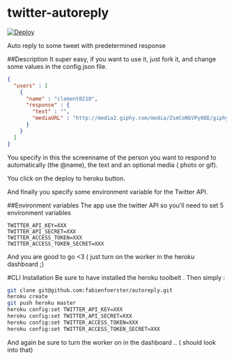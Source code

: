 # twitter-autoreply

[![Deploy](https://www.herokucdn.com/deploy/button.svg)](https://heroku.com/deploy)

Auto reply to some tweet with predetermined response

##Description
It super easy, if you want to use it, just fork it, and change some values in the config.json file.
```json
{
  "users" : [
    {
      "name" : "clement0210",
      "response" : {
        "text" : "",
        "mediaURL" : "http://media2.giphy.com/media/ZsmCoNbVPy0QE/giphy.gif"
      }
    }
  ]
}
```

You specify in this the screenname of the person you want to respond to automatically (the @name), the text and an optional media ( photo or gif).

You click on the deploy to heroku button.

And finally you specify some environment variable for the Twitter API.

##Environment variables
The app use the twitter API so you'll need to set 5 environment variables
```
TWITTER_API_KEY=XXX
TWITTER_API_SECRET=XXX
TWITTER_ACCESS_TOKEN=XXX
TWITTER_ACCESS_TOKEN_SECRET=XXX
```

And you are good to go <3 ( just turn on the worker in the heroku dashboard ;)

#CLI Installation
Be sure to have installed the heroku toolbelt .
Then simply :
```bash
git clone git@github.com:fabienfoerster/autoreply.git
heroku create
git push heroku master
heroku config:set TWITTER_API_KEY=XXX
heroku config:set TWITTER_API_SECRET=XXX
heroku config:set TWITTER_ACCESS_TOKEN=XXX
heroku config:set TWITTER_ACCESS_TOKEN_SECRET=XXX
```
And again be sure to turn the worker on in the dashboard .. ( should look into that)
